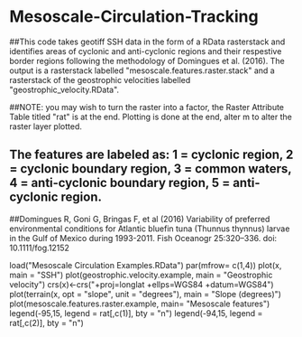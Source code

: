 # Mesoscale-Circulation-Tracking


##This code takes geotiff SSH data in the form of a RData rasterstack and identifies areas of cyclonic and anti-cyclonic regions and their respestive border regions following the methodology of Domingues et al. (2016). The output is a rasterstack labelled "mesoscale.features.raster.stack" and a rasterstack of the geostrophic velocities labelled "geostrophic_velocity.RData". 

##NOTE: you may wish to turn the raster into a factor, the Raster Attribute Table titled "rat" is at the end. Plotting is done at the end, alter m to alter the raster layer plotted.

## The features are labeled as: 1 = cyclonic region, 2 = cyclonic boundary region, 3 = common waters, 4 = anti-cyclonic boundary region, 5 = anti-cyclonic region.

##Domingues R, Goni G, Bringas F, et al (2016) Variability of preferred environmental conditions for Atlantic bluefin tuna (Thunnus thynnus) larvae in the Gulf of Mexico during 1993-2011. Fish Oceanogr 25:320–336. doi: 10.1111/fog.12152




load("Mesoscale Circulation Examples.RData")
par(mfrow= c(1,4))
plot(x, main = "SSH")
plot(geostrophic.velocity.example, main = "Geostrophic velocity")
crs(x)<-crs("+proj=longlat +ellps=WGS84 +datum=WGS84") 
plot(terrain(x, opt = "slope", unit = "degrees"), main = "Slope (degrees)")
plot(mesoscale.features.raster.example, main= "Mesoscale features")
legend(-95,15, legend = rat[,c(1)], bty = "n")
legend(-94,15, legend = rat[,c(2)], bty = "n")
